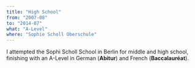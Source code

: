 ```yaml
---
title: "High School"
from: "2007-08"
to: "2014-07"
what: "A-Level"
where: "Sophie Scholl Oberschule"
---
```


I attempted the Sophi Scholl School in Berlin for middle and high school, finishing with an A-Level in German (**Abitur**) and French (**Baccalauréat**).
